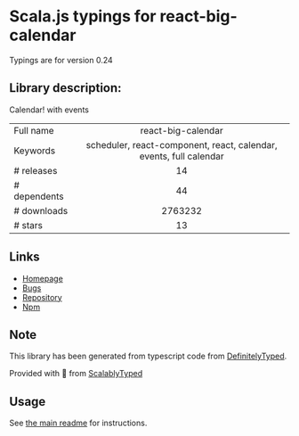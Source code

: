 
# Scala.js typings for react-big-calendar

Typings are for version 0.24

## Library description:
Calendar! with events

|                    |                 |
| ------------------ | :-------------: |
| Full name          | react-big-calendar |
| Keywords           | scheduler, react-component, react, calendar, events, full calendar |
| # releases         | 14 |
| # dependents       | 44 |
| # downloads        | 2763232 |
| # stars            | 13 |

## Links
- [Homepage](https://github.com/intljusticemission/react-big-calendar#readme)
- [Bugs](https://github.com/intljusticemission/react-big-calendar/issues)
- [Repository](https://github.com/intljusticemission/react-big-calendar)
- [Npm](https://www.npmjs.com/package/react-big-calendar)
    


## Note
This library has been generated from typescript code from [DefinitelyTyped](https://definitelytyped.org).

Provided with :purple_heart: from [ScalablyTyped](https://github.com/oyvindberg/ScalablyTyped)

## Usage
See [the main readme](../../readme.md) for instructions.


